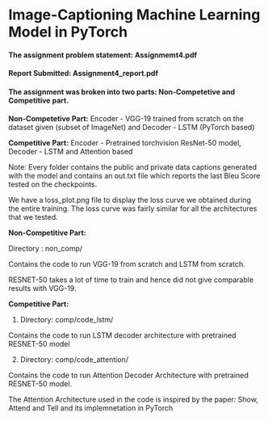 # Image-Captioning Machine Learning Model in PyTorch

#### The assignment problem statement: Assignmemt4.pdf
#### Report Submitted: Assignment4_report.pdf


#### The assignment was broken into two parts: Non-Competetive and Competitive part.

**Non-Competetive Part:** Encoder - VGG-19 trained from scratch on the dataset given (subset of ImageNet) and Decoder - LSTM (PyTorch based)

**Competitive Part:** Encoder - Pretrained torchvision ResNet-50 model, Decoder - LSTM and Attention based 


Note: Every folder contains the public and private data captions generated with the model and contains an out.txt file which reports the last Bleu Score tested on the checkpoints. 

We have a loss_plot.png file to display the loss curve we obtained during the entire training. The loss curve was fairly similar for all the architectures that we tested. 


**Non-Competitive Part:**

Directory : non_comp/

Contains the code to run VGG-19 from scratch and LSTM from scratch. 

RESNET-50 takes a lot of time to train and hence did not give comparable results with VGG-19.

**Competitive Part:**

1) Directory: comp/code_lstm/

Contains the code to run LSTM decoder architecture with pretrained RESNET-50 model

2) Directory: comp/code_attention/

Contains the code to run Attention Decoder Architecture with pretrained RESNET-50 model. 

The Attention Architecture used in the code is inspired by the paper: Show, Attend and Tell and its implemnetation in PyTorch
